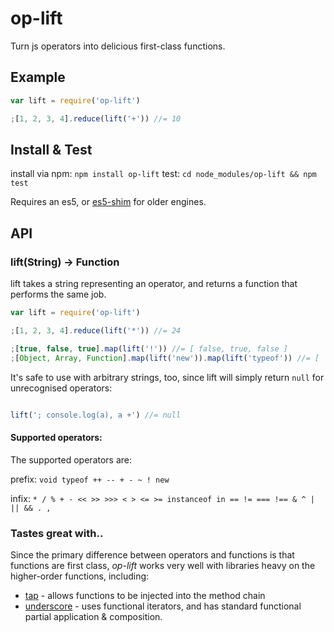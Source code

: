 # op-lift

Turn js operators into delicious first-class functions.

## Example

```javascript
var lift = require('op-lift')

;[1, 2, 3, 4].reduce(lift('+')) //= 10
```

## Install & Test

install via npm: `npm install op-lift`
test: `cd node_modules/op-lift && npm test`

Requires an es5, or [es5-shim](https://github.com/kriskowal/es5-shim) for older engines.

## API 

### lift(String) -> Function

lift takes a string representing an operator, and returns a function that performs the same job.

```javascript
var lift = require('op-lift')

;[1, 2, 3, 4].reduce(lift('*')) //= 24

;[true, false, true].map(lift('!')) //= [ false, true, false ]
;[Object, Array, Function].map(lift('new')).map(lift('typeof')) //= [ 'object', 'object', 'function' ]
```

It's safe to use with arbitrary strings, too, since lift will simply return `null` for unrecognised operators:

```javascript

lift('; console.log(a), a +') //= null
```

#### Supported operators:

The supported operators are: 

prefix: `void typeof ++ -- + - ~ ! new`

infix: `* / % + - << >> >>> < > <= >= instanceof in == != === !== & ^ | || && . ,`

### Tastes great with..

Since the primary difference between operators and functions is that functions are first class, *op-lift* works very well with libraries heavy on the higher-order functions, including:

* [tap](http://npmjs.org/package/tap-chain) - allows functions to be injected into the method chain
* [underscore](http://npmjs.org/package/underscore) - uses functional iterators, and has standard functional partial application & composition.
